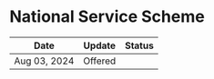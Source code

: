 # National Service Scheme

| Date         | Update  | Status |
| ------------ | ------- | ------ |
| Aug 03, 2024 | Offered |        |

